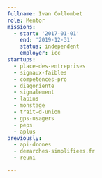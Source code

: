 ```yaml
---
fullname: Ivan Collombet
role: Mentor
missions:
  - start: '2017-01-01'
    end: '2019-12-31'
    status: independent
    employer: icc
startups:
  - place-des-entreprises
  - signaux-faibles
  - competences-pro
  - diagoriente
  - signalement
  - lapins
  - monstage
  - trait-d-union
  - gps-usagers
  - peps
  - aplus
previously:
  - api-drones
  - demarches-simplifiees.fr
  - reuni

---
```


